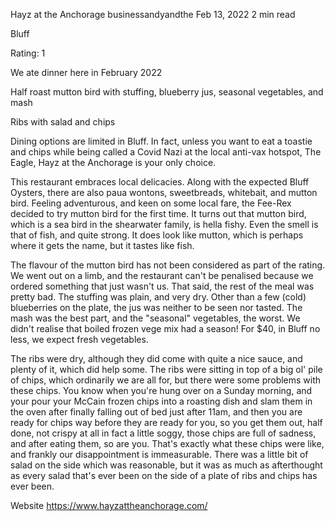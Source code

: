 Hayz at the Anchorage
businessandyandthe
Feb 13, 2022
2 min read


Bluff

Rating: 1

We ate dinner here in February 2022

Half roast mutton bird with stuffing, blueberry jus, seasonal vegetables, and mash

Ribs with salad and chips

Dining options are limited in Bluff. In fact, unless you want to eat a toastie and chips while being called a Covid Nazi at the local anti-vax hotspot, The Eagle, Hayz at the Anchorage is your only choice. 

This restaurant embraces local delicacies. Along with the expected Bluff Oysters, there are also paua wontons, sweetbreads, whitebait, and mutton bird. Feeling adventurous, and keen on some local fare, the Fee-Rex decided to try mutton bird for the first time. It turns out that mutton bird, which is a sea bird in the shearwater family, is hella fishy. Even the smell is that of fish, and quite strong. It does look like mutton, which is perhaps where it gets the name, but it tastes like fish. 

The flavour of the mutton bird has not been considered as part of the rating. We went out on a limb, and the restaurant can't be penalised because we ordered something that just wasn't us. That said, the rest of the meal was pretty bad. The stuffing was plain, and very dry. Other than a few (cold) blueberries on the plate, the jus was neither to be seen nor tasted. The mash was the best part, and the "seasonal" vegetables, the worst. We didn't realise that boiled frozen vege mix had a season! For $40, in Bluff no less, we expect fresh vegetables. 

The ribs were dry, although they did come with quite a nice sauce, and plenty of it, which did help some. The ribs were sitting in top of a big ol' pile of chips, which ordinarily we are all for, but there were some problems with these chips. You know when you're hung over on a Sunday morning, and your pour your McCain frozen chips into a roasting dish and slam them in the oven after finally falling out of bed just after 11am, and then you are ready for chips way before they are ready for you, so you get them out, half done, not crispy at all in fact a little soggy, those chips are full of sadness, and after eating them, so are you. That's exactly what these chips were like, and frankly our disappointment is immeasurable. There was a little bit of salad on the side which was reasonable, but it was as much as afterthought as every salad that's ever been on the side of a plate of ribs and chips has ever been. 

Website https://www.hayzattheanchorage.com/